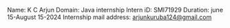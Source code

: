 Name:     K C Arjun
Domain:    Java internship
Intern iD:    SMI71929
Duration:     june 15-August 15-2024
Internship mail address:     arjunkuruba124@gmail.com
